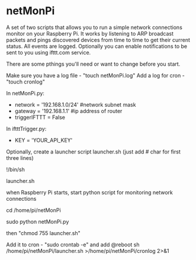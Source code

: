 # netMonPi
A set of two scripts that allows you to run a simple network connections monitor on your Raspberry Pi. It works by listening to ARP broadcast packets and pings discovered devices from time to time to get their current status. All events are logged.
Optionally you can enable notifications to be sent to you using ifttt.com service.

There are some pthings you'll need or want to change before you start.

Make sure you have a log file - "touch netMonPi.log" 
Add a log for cron - "touch cronlog"

In netMonPi.py:
 * network = '192.168.1.0/24' #network subnet mask
 * gateway = '192.168.1.1' #ip address of router
 * triggerIFTTT = False

In iftttTrigger.py:
 * KEY = 'YOUR_API_KEY'

Optionally, create a launcher script launcher.sh (just add # char for first three lines)

!/bin/sh

launcher.sh

when Raspberry Pi starts, start python script for monitoring network connections

cd /home/pi/netMonPi

sudo python netMonPi.py


then "chmod 755 launcher.sh"

Add it to cron - "sudo crontab -e" and add
@reboot sh /home/pi/netMonPi/launcher.sh >/home/pi/netMonPi/cronlog 2>&1
